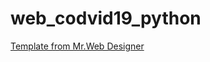 # web_codvid19_python

<a href=" https://www.youtube.com/watch?v=sYguu9_ouvE&t=214s "> Template from Mr.Web Designer </a>
